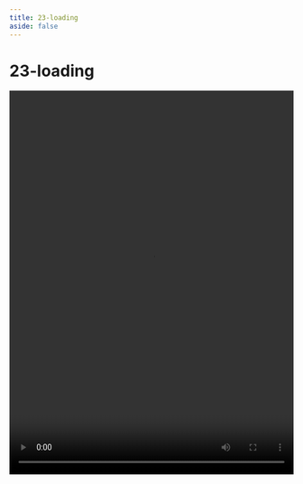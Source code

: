 ```yaml
---
title: 23-loading
aside: false
---
```


# 23-loading

<video autoplay src="http://qn.chinavanes.com/nextjs14/23-loading.mp4" controls controlsList="nodownload" width="100%" height="680"/>
